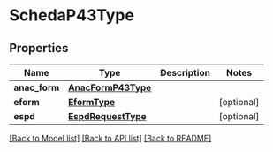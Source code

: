 # SchedaP43Type

## Properties
Name | Type | Description | Notes
------------ | ------------- | ------------- | -------------
**anac_form** | [**AnacFormP43Type**](AnacFormP43Type.md) |  | 
**eform** | [**EformType**](EformType.md) |  | [optional] 
**espd** | [**EspdRequestType**](EspdRequestType.md) |  | [optional] 

[[Back to Model list]](../README.md#documentation-for-models) [[Back to API list]](../README.md#documentation-for-api-endpoints) [[Back to README]](../README.md)

